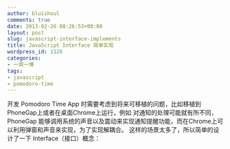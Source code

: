 ```yaml
---
author: bluishoul
comments: true
date: 2013-02-26 08:26:53+00:00
layout: post
slug: javascript-interface-implements
title: JavaScript Interface 简单实现
wordpress_id: 1126
categories:
- 一周一博
tags:
- javascript
- pomodoro-time
---
```


开发 Pomodoro Time App 时需要考虑到将来可移植的问题，比如移植到 PhoneGap上或者在桌面Chrome上运行，例如 对通知的处理可能就有所不同，PhoneGap 能够调用系统的声音以及震动来实现通知提醒功能，而在Chrome上可以利用弹窗和声音来实现，为了实现解耦合。
这样的场景太多了，所以简单的设计了一下 Interface（接口）概念：


